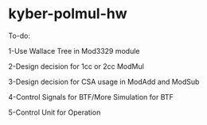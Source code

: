 # kyber-polmul-hw

To-do:

1-Use Wallace Tree in Mod3329 module

2-Design decision for 1cc or 2cc ModMul

3-Design decision for CSA usage in ModAdd and ModSub

4-Control Signals for BTF/More Simulation for BTF

5-Control Unit for Operation
